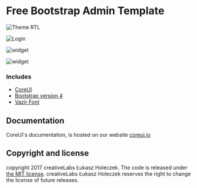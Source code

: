 
# Free Bootstrap Admin Template 
![Theme RTL](https://raw.githubusercontent.com/meysam-jeffrey/coreui-rtl/master/img/screen.png "Free Bootstrap Admin Template")

![Login](https://raw.githubusercontent.com/meysam-jeffrey/coreui-rtl/master/img/screen.png "Login Theme")

![widget](https://raw.githubusercontent.com/meysam-jeffrey/coreui-rtl/master/img/screen.png "widget Theme")

![widget](https://raw.githubusercontent.com/meysam-jeffrey/coreui-rtl/master/img/screen.png "widget Theme")


### Includes 


* [CoreUI](http://coreui.io)
* [Bootstrap version 4](https://getbootstrap.com/docs/4.0/getting-started/introduction/)
* [Vazir Font](https://github.com/rastikerdar/vazir-font)



## Documentation

CoreUI's documentation, is hosted on our website [coreui.io](http://coreui.io)

## Copyright and license

copyright 2017 creativeLabs Łukasz Holeczek. The code is released under [the MIT license](https://github.com/mrholek/CoreUI-Free-Bootstrap-Admin-Template/blob/master/LICENSE). creativeLabs Łukasz Holeczek reserves the right to change the license of future releases.


